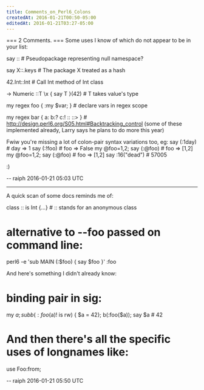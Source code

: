 ```yaml
---
title: Comments_on_Perl6_Colons
createdAt: 2016-01-21T00:50-05:00
editedAt: 2016-01-21T03:27-05:00
---
```


=== 2 Comments. ===
Some uses I know of which do not appear to be in your list:

say :: # Pseudopackage representing null namespace?

say X::.keys # The package X treated as a hash

42.Int::Int # Call Int method of Int class

-> Numeric ::T \x { say T }(42) # T takes value's type

my regex foo { :my $var; } # declare vars in regex scope

my regex bar { a: b:? c:! :: ::> } # http://design.perl6.org/S05.html#Backtracking_control (some of these implemented already, Larry says he plans to do more this year)

Fwiw you're missing a lot of colon-pair syntax variations too, eg:
say (:1day) # day => 1
say (:!foo) # foo => False
my @foo=1,2; say (:@foo) # foo => [1,2]
my @foo=1,2; say (:@foo) # foo => [1,2]
say :16("dead") # 57005

:)

-- raiph 2016-01-21 05:03 UTC


----

A quick scan of some docs reminds me of:

class :: is Int {...}   # :: stands for an anonymous class

# alternative to --foo passed on command line:
perl6 -e 'sub MAIN (:$foo) { say $foo }' :foo

And here's something I didn't already know:

# binding pair in sig:
my $a;
sub b (:foo($a)! is rw) { $a = 42};
b(:foo($a));
say $a # 42

# And then there's all the specific uses of longnames like:
use Foo:from<Perl5>;

-- raiph 2016-01-21 05:50 UTC


